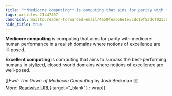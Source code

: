 ```yaml
---
title: "**Mediocre computing** is computing that aims for parity with mediocre ..."
tags: articles-21447407
canonical: mailto:reader-forwarded-email/4e50feab56e1e5cdc10f5ad6f0233b6e
hide_title: true
---
```


**Mediocre computing** is computing that aims for parity with mediocre human performance in a realish domains where notions of excellence are ill-posed.

**Excellent computing** is computing that aims to surpass the best-performing humans in stylized, closed-world domains where notions of excellence are well-posed.


[[<cite>_Fwd: The Dawn of Mediocre Computing_</cite> by Josh Beckman ✉️<br>
_More_: [Readwise URL](https://readwise.io/open/426307971){:target="_blank"}
::wrap]]